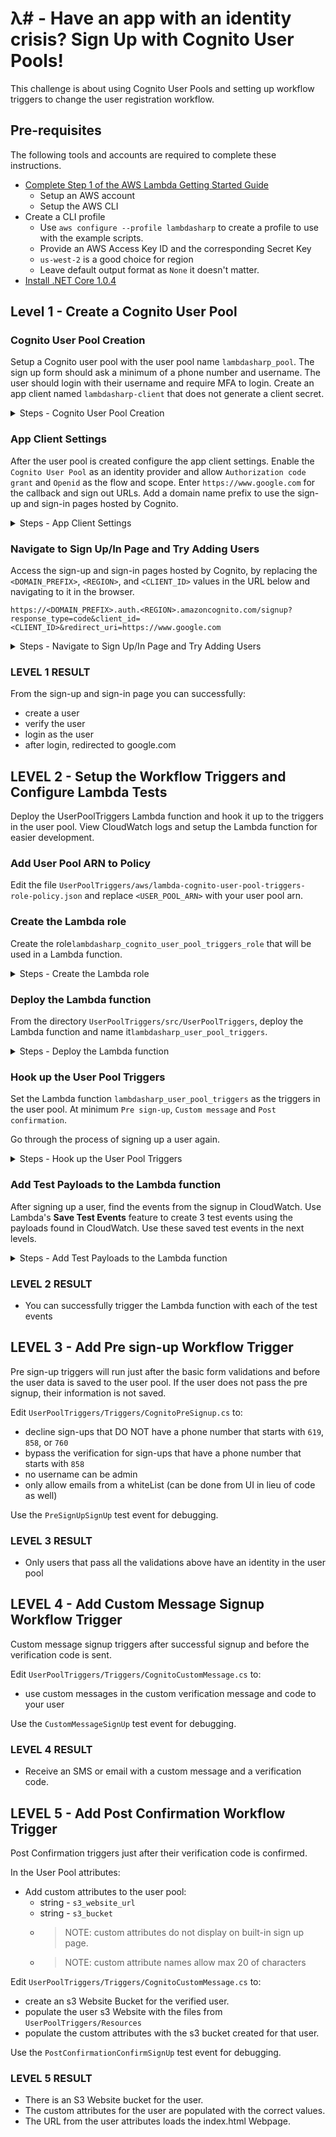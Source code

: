 # λ# - Have an app with an identity crisis? Sign Up with Cognito User Pools! 

This challenge is about using Cognito User Pools and setting up workflow triggers to change the user registration workflow.

## Pre-requisites

The following tools and accounts are required to complete these instructions.

* [Complete Step 1 of the AWS Lambda Getting Started Guide](http://docs.aws.amazon.com/lambda/latest/dg/setup.html)
  * Setup an AWS account
  * Setup the AWS CLI
* Create a CLI profile
  * Use `aws configure --profile lambdasharp` to create a profile to use with the example scripts.
  * Provide an AWS Access Key ID and the corresponding Secret Key
  * `us-west-2` is a good choice for region
  * Leave default output format as `None` it doesn't matter.
* [Install .NET Core 1.0.4](https://github.com/dotnet/core/blob/master/release-notes/download-archives/1.0.4-download.md)

## Level 1 - Create a Cognito User Pool

### Cognito User Pool Creation
Setup a Cognito user pool with the user pool name `lambdasharp_pool`. The sign up form should ask a minimum of a phone number and username. The user should login with their username and require MFA to login. Create an app client named `lambdasharp-client` that does not generate a client secret.

<details>
  <summary>Steps - Cognito User Pool Creation</summary>

* User pool name: `lambdasharp_pool`
    * `Step through settings`
* Attributes
    * How do you want your end users to sign in? `Username`
    * Which standard attributes do you want to require?
        * Email
        * Name
        * Phone number
    * >NOTE: You cannot change these values after creation, but you can add custom attributes at any time.
* Policy
    * What password strength do you want to require?
        * Minimum password length must be greater than 6.
        * >NOTE: You can make the password policy any kind you desire, but for testing, you might not want to make it complicated.
    * Do you want to allow users to sign themselves up? `Allow users to sign themselves up`
    * Leave the rest as default
* Verifications
    * Do you want to enable Multi-Factor Authentication (MFA)? `Required`
    * Do you want to require verification of emails or phone numbers? `Phone`
    * You must provide a role to allow Amazon Cognito to send SMS messages
        * Enter role name: `lambdasharp_cognito_sms_role`
        * Press: `Create Role`
        * >Note: You must create this role during setup
* Message Customizations: On this page, you can customize the message that is sent to the user, leave as default or change it as desired.
* Tags: Leave blank or add tags as desired
* Devices: Leave as default
* App Clients
    * Add an app client
        * App client name: `lambdasharp-client`
        * Uncheck `Generate client secret`
        * Leave the rest as the defaults
* Triggers: Leave as default for now
* Create pool
</details>

### App Client Settings
After the user pool is created configure the app client settings. Enable the `Cognito User Pool` as an identity provider and allow `Authorization code grant` and `Openid` as the flow and scope. Enter `https://www.google.com` for the callback and sign out URLs.
Add a domain name prefix to use the sign-up and sign-in pages hosted by Cognito.

<details>
    <summary>Steps - App Client Settings</summary>
    
* App client settings
    * Enabled Identity Providers
        * Cognito User Pool
* Callback URL(s):
    * Enter `https://www.google.com`
    * > NOTE: callback urls only allow https, Ideally you would have a secure app that you would callback.
* Sign out URL(s): Enter the same url for Callback URL(s)
* Allowed OAuth Flows  
    * Authorization code grant
* Allowed OAuth Scopes
    * Openid
* Save app client settings
* Domain name
    * Can enter any domain name as long as it’s unique
</details>

### Navigate to Sign Up/In Page and Try Adding Users
Access the sign-up and sign-in pages hosted by Cognito, by replacing the `<DOMAIN_PREFIX>`, `<REGION>`, and `<CLIENT_ID>` values in the URL below and navigating to it in the browser.

```
https://<DOMAIN_PREFIX>.auth.<REGION>.amazoncognito.com/signup?response_type=code&client_id=<CLIENT_ID>&redirect_uri=https://www.google.com
```

<details>
    <summary>Steps - Navigate to Sign Up/In Page and Try Adding Users</summary>

* Copy the domain name prefix set in the domain settings and replace `<DOMAIN_PREFIX>`. 
* Replace `<REGION>` with the region you are working in (most likely `us-west-2`.)
* Copy the client id from the `App clients` or `App client settings` section in the User Pool configuration page and replace `<CLIENT_ID>`.
</details>

### LEVEL 1 RESULT
From the sign-up and sign-in page you can successfully:

* create a user
* verify the user
* login as the user
* after login, redirected to google.com

## LEVEL 2 - Setup the Workflow Triggers and Configure Lambda Tests
Deploy the UserPoolTriggers Lambda function and hook it up to the triggers in the user pool. View CloudWatch logs and setup the Lambda function for easier development.

### Add User Pool ARN to Policy
Edit the file `UserPoolTriggers/aws/lambda-cognito-user-pool-triggers-role-policy.json` and replace `<USER_POOL_ARN>` with your user pool arn.

### Create the Lambda role
Create the role`lambdasharp_cognito_user_pool_triggers_role` that will be used in a Lambda function.

<details>
    <summary>Steps - Create the Lambda role</summary>
    
```Shell
cd UserPoolTriggers/aws

aws iam create-role --role-name lambdasharp_cognito_user_pool_triggers_role --assume-role-policy-document file://lambda-cognito-user-pool-triggers-role-trust.json --profile lambdasharp

aws iam put-role-policy --role-name lambdasharp_cognito_user_pool_triggers_role --policy-name lambdasharp_cognito_user_pool_triggers_policy --policy-document file://lambda-cognito-user-pool-triggers-role-policy.json --profile lambdasharp
```
</details>

### Deploy the Lambda function
From the directory `UserPoolTriggers/src/UserPoolTriggers`, deploy the Lambda function and name it`lambdasharp_user_pool_triggers`.

<details>
    <summary>Steps - Deploy the Lambda function</summary>
    
```Shell
cd UserPoolTriggers/src/UserPoolTriggers

dotnet restore

dotnet lambda deploy-function lambdasharp_user_pool_triggers
```

>NOTE: repeat deploy-function command for subsequent deployments

</details>

### Hook up the User Pool Triggers

Set the Lambda function `lambdasharp_user_pool_triggers` as the triggers in the user pool. At minimum `Pre sign-up`, `Custom message` and `Post confirmation`.

Go through the process of signing up a user again.

<details>
	<summary>Steps - Hook up the User Pool Triggers</summary>
	
* Enable the Lambda function in the `Triggers > Pre sign-up` section of the user pool.
* Enable the Lambda function in the `Triggers > Custom message` section of the user pool.
* Enable the Lambda function in the `Triggers > Post confirmation` section of the user pool.
* Using the login URL from earlier, sign up a new user.
</details>

### Add Test Payloads to the Lambda function

After signing up a user, find the events from the signup in CloudWatch. Use Lambda's **Save Test Events** feature to create 3 test events using the payloads found in CloudWatch. Use these saved test events in the next levels.

<details>
	<summary>Steps - Add Test Payloads to the Lambda function</summary>

* Go to the Lambda Console for `lambdasharp_user_pool_triggers`. Click the `monitoring` tab, then `View logs in CloudWatch`.
* Look at the CloudWatch logs and find the payloads for `PreSignUp_SignUp`, `CustomMessage_SignUp`, `PostConfirmation_ConfirmSignUp`.
* Back at the Lambda Console for `lambdasharp_user_pool_triggers`, next to the `Test` button, choose `Configure test events` from the drop down.
* Add `PreSignUpSignUp`, `CustomMessageSignUp`, and `PostConfirmationConfirmSignUp` test events using their respective payloads from CloudWatch.
* This will help speed up development and testing without having to fill out the sign up form every time.

</details>

### LEVEL 2 RESULT

* You can successfully trigger the Lambda function with each of the test events 

## LEVEL 3 - Add Pre sign-up Workflow Trigger
Pre sign-up triggers will run just after the basic form validations and before the user data is saved to the user pool. If the user does not pass the pre signup, their information is not saved.
 
Edit `UserPoolTriggers/Triggers/CognitoPreSignup.cs` to:

* decline sign-ups that DO NOT have a phone number that starts with `619`, `858`, or `760`
* bypass the verification for sign-ups that have a phone number that starts with `858`
* no username can be admin
* only allow emails from a whiteList (can be done from UI in lieu of code as well)

Use the `PreSignUpSignUp` test event for debugging.

### LEVEL 3 RESULT
* Only users that pass all the validations above have an identity in the user pool

## LEVEL 4 - Add Custom Message Signup Workflow Trigger
Custom message signup triggers after successful signup and before the verification code is sent.

Edit `UserPoolTriggers/Triggers/CognitoCustomMessage.cs` to:
* use custom messages in the custom verification message and code to your user

Use the `CustomMessageSignUp` test event for debugging.

### LEVEL 4 RESULT
* Receive an SMS or email with a custom message and a verification code.

## LEVEL 5 - Add Post Confirmation Workflow Trigger
Post Confirmation triggers just after their verification code is confirmed.

In the User Pool attributes:

* Add custom attributes to the user pool:
    * string - `s3_website_url`
    * string - `s3_bucket`
    * >NOTE: custom attributes do not display on built-in sign up page.
    * >NOTE: custom attribute names allow max 20 of characters

Edit `UserPoolTriggers/Triggers/CognitoCustomMessage.cs` to:

* create an s3 Website Bucket for the verified user.
* populate the user s3 Website with the files from `UserPoolTriggers/Resources` 
* populate the custom attributes with the s3 bucket created for that user.

Use the `PostConfirmationConfirmSignUp` test event for debugging.

</details>

### LEVEL 5 RESULT
* There is an S3 Website bucket for the user.
* The custom attributes for the user are populated with the correct values.
* The URL from the user attributes loads the index.html Webpage.
